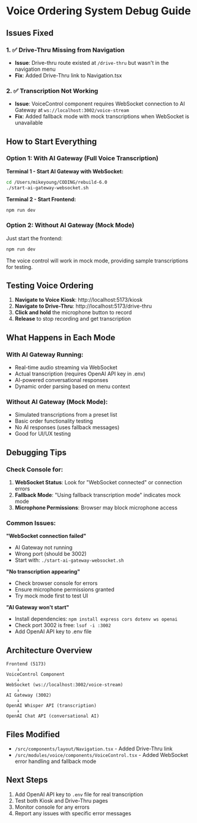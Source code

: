 # Voice Ordering System Debug Guide

## Issues Fixed

### 1. ✅ Drive-Thru Missing from Navigation
- **Issue**: Drive-thru route existed at `/drive-thru` but wasn't in the navigation menu
- **Fix**: Added Drive-Thru link to Navigation.tsx

### 2. ✅ Transcription Not Working
- **Issue**: VoiceControl component requires WebSocket connection to AI Gateway at `ws://localhost:3002/voice-stream`
- **Fix**: Added fallback mode with mock transcriptions when WebSocket is unavailable

## How to Start Everything

### Option 1: With AI Gateway (Full Voice Transcription)

**Terminal 1 - Start AI Gateway with WebSocket:**
```bash
cd /Users/mikeyoung/CODING/rebuild-6.0
./start-ai-gateway-websocket.sh
```

**Terminal 2 - Start Frontend:**
```bash
npm run dev
```

### Option 2: Without AI Gateway (Mock Mode)

Just start the frontend:
```bash
npm run dev
```

The voice control will work in mock mode, providing sample transcriptions for testing.

## Testing Voice Ordering

1. **Navigate to Voice Kiosk**: http://localhost:5173/kiosk
2. **Navigate to Drive-Thru**: http://localhost:5173/drive-thru
3. **Click and hold** the microphone button to record
4. **Release** to stop recording and get transcription

## What Happens in Each Mode

### With AI Gateway Running:
- Real-time audio streaming via WebSocket
- Actual transcription (requires OpenAI API key in .env)
- AI-powered conversational responses
- Dynamic order parsing based on menu context

### Without AI Gateway (Mock Mode):
- Simulated transcriptions from a preset list
- Basic order functionality testing
- No AI responses (uses fallback messages)
- Good for UI/UX testing

## Debugging Tips

### Check Console for:
1. **WebSocket Status**: Look for "WebSocket connected" or connection errors
2. **Fallback Mode**: "Using fallback transcription mode" indicates mock mode
3. **Microphone Permissions**: Browser may block microphone access

### Common Issues:

**"WebSocket connection failed"**
- AI Gateway not running
- Wrong port (should be 3002)
- Start with: `./start-ai-gateway-websocket.sh`

**"No transcription appearing"**
- Check browser console for errors
- Ensure microphone permissions granted
- Try mock mode first to test UI

**"AI Gateway won't start"**
- Install dependencies: `npm install express cors dotenv ws openai`
- Check port 3002 is free: `lsof -i :3002`
- Add OpenAI API key to .env file

## Architecture Overview

```
Frontend (5173)
    ↓
VoiceControl Component
    ↓
WebSocket (ws://localhost:3002/voice-stream)
    ↓
AI Gateway (3002)
    ↓
OpenAI Whisper API (transcription)
    ↓
OpenAI Chat API (conversational AI)
```

## Files Modified
- `/src/components/layout/Navigation.tsx` - Added Drive-Thru link
- `/src/modules/voice/components/VoiceControl.tsx` - Added WebSocket error handling and fallback mode

## Next Steps
1. Add OpenAI API key to `.env` file for real transcription
2. Test both Kiosk and Drive-Thru pages
3. Monitor console for any errors
4. Report any issues with specific error messages